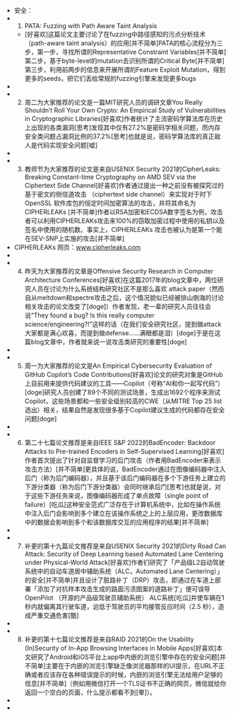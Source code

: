 - 安全：
-
  1. PATA: Fuzzing with Path Aware Taint Analysis
	- [好喜欢]这篇论文主要讨论了在fuzzing中路径感知的污点分析技术（path-aware taint analysis）的应用[并不简单]PATA的核心流程分为三步，第一步，寻找所谓的Representative Constraint Variables[并不简单]第二步，基于byte-level的mutation去识别所谓的Critical Byte[并不简单]第三步，利用前两步的信息来开展所谓的Feature Exploit Mutation，得到更多的seeds，把它们丢给常规的fuzzing引擎来发现更多bugs
-
-
  2. 周二为大家推荐的论文是一篇MIT研究人员的调研文章You Really Shouldn’t Roll Your Own Crypto: An Empirical Study of Vulnerabilities in Cryptographic Libraries[好喜欢]作者统计了主流密码学算法库在历史上出现的各类漏洞[思考]发现其中仅有27.2%是密码学相关问题，而内存安全类问题占漏洞比例的37.2%[思考]也就是说，密码学算法库的真正敌人是代码实现安全问题[嘘]
-
-
  3. 教师节为大家推荐的论文是来自USENIX Security 2021的CipherLeaks: Breaking Constant-time Cryptography on AMD SEV via the Ciphertext Side Channel[好喜欢]作者通过提出一种之前没有被探究过的基于密文的侧信道攻击 （ciphertext side channel）来实现对于时下OpenSSL 软件库包的恒定时间加密算法的攻击，并将其命名为CIPHERLEAKs [并不简单]作者以RSA加密和ECDSA数字签名为例，攻击者可以利用CIPHERLEAKs攻击来100%的窃取加密过程中使用的私钥以及签名中使用的随机数。事实上，CIPHERLEAKs 攻击也被认为是第一个能在SEV-SNP上实施的攻击[并不简单]
- CIPHERLEAKs 网页：www.cipherleaks.com
-
-
  4. 昨天为大家推荐的文章是Offensive Security Research in Computer Architecture Conferences[好喜欢]在这篇2017年的blog文章中，两位研究人员在讨论为什么系统结构研究社区不是那么喜欢 attack paper（然而自从meltdown和spectre攻击之后，这个情况貌似已经被排山倒海的讨论相关攻击的论文改变了[doge]）作者发现，老一辈的研究人员往往会说“They found a bug? Is this really computer science/engineering?!”这样的话（在我们安全研究社区，提到做attack大家都是满心欢喜，而提到做defense……满眼都是泪）[doge]于是在这篇blog文章中，作者就来说一说攻击类研究的重要性[doge]
-
-
  5. 周一为大家推荐的论文是An Empirical Cybersecurity Evaluation of GitHub Copilot’s Code Contributions[好喜欢]论文的研究对象是GitHub上目前用来提供代码建议的工具——Copilot（号称“AI和你一起写代码”）[doge]研究人员创建了89个不同的测试场景，生成出1692个程序来测试Copilot，这些场景都和一些安全级别较高的CWE（从MITRE Top 25 list选出）相关，结果自然是发现很多基于Copilot建议生成的代码都存在安全问题[doge]
-
-
  6. 第二十七篇论文推荐是来自IEEE S&P 2022的BadEncoder: Backdoor Attacks to Pre-trained Encoders in Self-Supervised Learning[好喜欢]作者首次提出了针对自监督学习的后门攻击（作者用BadEncoder来表示攻击方法）[并不简单]更具体的说，BadEncoder通过在图像编码器中注入后门（称为后门编码器），并且基于该后门编码器在多个下游任务上建立的下游分类器（称为后门下游分类器）会同时继承后门[思考]也就是说，对于这些下游任务来说，图像编码器形成了单点故障（single point of failure）[吃瓜]这种安全范式广泛存在于计算机系统中，比如在操作系统中注入后门会影响到多个建立在该操作系统之上的上层应用，更改数据库中的数据会影响到多个和该数据库交互的应用程序的结果[并不简单]
-
-
  7. 补更的第十九篇论文推荐是来自USENIX Security 2021的Dirty Road Can Attack: Security of Deep Learning based Automated Lane Centering under Physical-World Attack[好喜欢]作者们研究了「产品级L2自动驾驶系统中的自动车道居中辅助系统（ALC，Automated Lane Centering）」的安全[并不简单]并且设计了脏路补丁（DRP）攻击，即通过在车道上部署「添加了对抗样本攻击生成的路面污渍图案的道路补丁」便可误导OpenPilot （开源的产品级驾驶员辅助系统） ALC系统[吃瓜]并使车辆在1秒内就偏离其行驶车道，远低于驾驶员的平均接管反应时间（2.5 秒），造成严重交通危害[酷]
-
-
  8. 补更的第十七篇论文推荐是来自RAID 2021的On the Usability (In)Security of In-App Browsing Interfaces in Mobile Apps[好喜欢]本文研究了Android和iOS平台上app中内嵌的浏览引擎中存在的安全问题[并不简单]主要在于内嵌的浏览引擎缺乏像浏览器那样的UI提示，在URL不正确或者应该存在各种错误提示的时候，内嵌的浏览引擎无法给用户足够的信息[并不简单]（例如用微信打开一个TLS证书不正确的网页，微信就给你返回一个空白的页面，什么提示都看不到[晕]）。
-
-